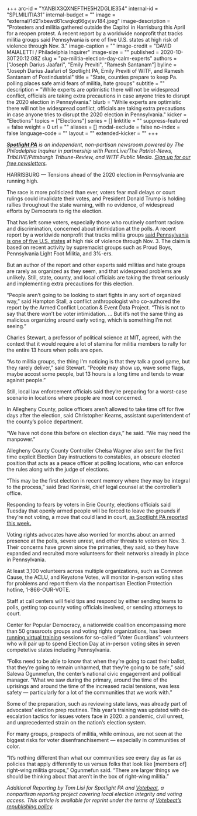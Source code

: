 +++
arc-id = "YANBIX3QXNEFTHE5H2DGLIE354"
internal-id = "SPLMILITIA31"
internal-budget = ""
image = "external/1d21xbewd61cwqkq66gvjsv184.jpeg"
image-description = "Protesters and militia gathered outside the Capitol in Harrisburg this April for a reopen protest. A recent report by a worldwide nonprofit that tracks militia groups said Pennsylvania is one of five U.S. states at high risk of violence through Nov. 3."
image-caption = ""
image-credit = "DAVID MAIALETTI / Philadelphia Inquirer"
image-size = ""
published = 2020-10-30T20:12:08Z
slug = "pa-militia-election-day-calm-experts"
authors = ["Joseph Darius Jaafari", "Emily Previti", "Ramesh Santanam"]
byline = "Joseph Darius Jaafari of Spotlight PA, Emily Previti of WITF, and Ramesh Santanam of Postindustrial"
title = "State, counties prepare to keep Pa. polling places safe amid fears of militia, hate groups"
subtitle = ""
description = "While experts are optimistic there will not be widespread conflict, officials are taking extra precautions in case anyone tries to disrupt the 2020 election in Pennsylvania."
blurb = "While experts are optimistic there will not be widespread conflict, officials are taking extra precautions in case anyone tries to disrupt the 2020 election in Pennsylvania."
kicker = "Elections"
topics = ["Elections"]
series = []
linktitle = ""
suppress-featured = false
weight = 0
url = ""
aliases = []
modal-exclude = false
no-index = false
language-code = ""
layout = ""
extended-kicker = ""
+++

<a href="https://www.spotlightpa.org/"><i><b>Spotlight PA</b></i></a><i> is an independent, non-partisan newsroom powered by The Philadelphia Inquirer in partnership with PennLive/The Patriot-News, TribLIVE/Pittsburgh Tribune-Review, and WITF Public Media. </i><a href="https://www.spotlightpa.org/newsletters"><i>Sign up for our free newsletters</i></a><i>.</i>

HARRISBURG — Tensions ahead of the 2020 election in Pennsylvania are running high.

The race is more politicized than ever, voters fear mail delays or court rulings could invalidate their votes, and President Donald Trump is holding rallies throughout the state warning, with no evidence, of widespread efforts by Democrats to rig the election.

That has left some voters, especially those who routinely confront racism and discrimination, concerned about intimidation at the polls. A recent report by a worldwide nonprofit that tracks militia groups <a href="https://acleddata.com/acleddatanew/wp-content/uploads/2020/10/ACLED_MilitiaWatch_StandingByMilitiaGroups_2020_Web.pdf">said Pennsylvania is one of five U.S. states</a> at high risk of violence through Nov. 3. The claim is based on recent activity by supremacist groups such as Proud Boys, Pennsylvania Light Foot Militia, and 3%-ers.

But an author of the report and other experts said militias and hate groups are rarely as organized as they seem, and that widespread problems are unlikely. Still, state, county, and local officials are taking the threat seriously and implementing extra precautions for this election.

“People aren’t going to be looking to start fights in any sort of organized way,” said Hampton Stall, a conflict anthropologist who co-authored the report by the Armed Conflict Location &amp; Event Data Project. “This is not to say that there won’t be voter intimidation. … But it’s not the same thing as malicious organizing around early voting, which is something I’m not seeing.”

Charles Stewart, a professor of political science at MIT, agreed, with the context that it would require a lot of stamina for militia members to rally for the entire 13 hours when polls are open.

<script src="https://www.spotlightpa.org/embed.js" async></script><div data-spl-embed-version="1" data-spl-src="https://www.spotlightpa.org/embeds/newsletter/"></div>

“As to militia groups, the thing I’m noticing is that they talk a good game, but they rarely deliver,” said Stewart. “People may show up, wave some flags, maybe accost some people, but 13 hours is a long time and tends to wear against people.”

Still, local law enforcement officials said they’re preparing for a worst-case scenario in locations where people are most concerned.

In Allegheny County, police officers aren’t allowed to take time off for five days after the election, said Christopher Kearns, assistant superintendent of the county’s police department.

“We have not done this before on election days,” he said. “We may need the manpower.”

Allegheny County County Controller Chelsa Wagner also sent for the first time explicit Election Day instructions to constables, an obscure elected position that acts as a peace officer at polling locations, who can enforce the rules along with the judge of elections.

“This may be the first election in recent memory where they may be integral to the process,” said Brad Korinski, chief legal counsel at the controller’s office.

Responding to fears by voters in Erie County, elections officials said Tuesday that openly armed people will be forced to leave the grounds if they’re not voting, a move that could land in court, <a href="https://www.spotlightpa.org/news/2020/10/pa-erie-county-open-carry-election-intimidation/">as Spotlight PA reported this week.</a>

Voting rights advocates have also worried for months about an armed presence at the polls, severe unrest, and other threats to voters on Nov. 3. Their concerns have grown since the primaries, they said, so they have expanded and recruited more volunteers for their networks already in place in Pennsylvania.

At least 3,100 volunteers across multiple organizations, such as Common Cause, the ACLU, and Keystone Votes, will monitor in-person voting sites for problems and report them via the nonpartisan Election Protection hotline, 1-866-OUR-VOTE.

Staff at call centers will field tips and respond by either sending teams to polls, getting top county voting officials involved, or sending attorneys to court.

Center for Popular Democracy, a nationwide coalition encompassing more than 50 grassroots groups and voting rights organizations, has been<a href="https://www.mobilize.us/seedthevote/event/315957/"> running virtual training</a> sessions for so-called “Voter Guardians”: volunteers who will pair up to spend Election Day at in-person voting sites in seven competetive states including Pennsylvania.

<script src="https://www.spotlightpa.org/embed.js" async></script><div data-spl-embed-version="1" data-spl-src="https://www.spotlightpa.org/embeds/cta/?url=https%3A%2F%2Fwww.spotlightpa.org%2Fdonate&eyebrow=BECOME%20A%20MEMBER&body=Make%20a%20gift%20today%20and%20help%20Spotlight%20PA%20continue%20to%20provide%20100%25%20essential%20reporting%20on%20the%20upcoming%20election%20in%20Pennsylvania.%20From%20court%20challenges%20to%20voter%20intimidation%2C%20our%20reporters%20are%20keeping%20watch%20for%20you.&cta=JOIN%20US%20NOW"></div>

“Folks need to be able to know that when they’re going to cast their ballot, that they’re going to remain unharmed, that they’re going to be safe,” said Salewa Ogunmefun, the center’s national civic engagement and political manager. “What we saw during the primary, around the time of the uprisings and around the time of the increased racial tensions, was less safety — particularly for a lot of the communities that we work with.”

Some of the preparation, such as reviewing state laws, was already part of advocates' election prep routines. This year’s training was updated with de-escalation tactics for issues voters face in 2020: a pandemic, civil unrest, and unprecedented strain on the nation’s election system.

For many groups, prospects of militia, while ominous, are not seen at the biggest risks for voter disenfranchisement — especially in communities of color.

“It’s nothing different than what our communities see every day as far as policies that apply differently to us versus folks that look like [members of] right-wing militia groups,” Ogunmefun said. “There are larger things we should be thinking about that aren’t in the box of right-wing militia.”

<i>Additional Reporting by Tom Lisi for Spotlight PA and </i><a href="http://votebeat.org/"><i>Votebeat</i></a><i>, a nonpartisan reporting project covering local election integrity and voting access. This article is available for reprint under the terms of </i><a href="https://www.votebeat.org/pages/republishing"><i>Votebeat’s republishing policy</i></a><i>.</i>

<script src="https://www.spotlightpa.org/embed.js" async></script><div data-spl-embed-version="1" data-spl-src="https://www.spotlightpa.org/embeds/tips/?tip_text=Are%20you%20a%20Pennsylvania%20resident%20with%20a%20voting%20or%20election%20question%3F%20Send%20it%20to%20Spotlight%20PA%20and%20we'll%20do%20our%20best%20to%20answer%20it.&flag_text=election%202020"></div>

